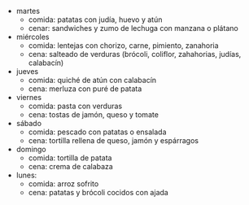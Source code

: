 
- martes
  - comida: patatas con judía, huevo y atún
  - cenar: sandwiches y zumo de lechuga con manzana o plátano
- miércoles
  - comida: lentejas con chorizo, carne, pimiento, zanahoria
  - cena: salteado de verduras (brócoli, coliflor, zahahorias, judías, calabacín)
- jueves
  - comida: quiché de atún con calabacín
  - cena: merluza con puré de patata
- viernes
  - comida: pasta con verduras
  - cena: tostas de jamón, queso y tomate
- sábado
  - comida: pescado con patatas o ensalada
  - cena: tortilla rellena de queso, jamón y espárragos
- domingo
  - comida: tortilla de patata
  - cena: crema de calabaza
- lunes:
  - comida: arroz sofrito
  - cena: patatas y brócoli cocidos con ajada
